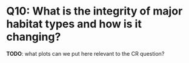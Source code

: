
# Q10: What is the integrity of major habitat types and how is it changing?

**TODO**: what plots can we put here relevant to the CR question?
